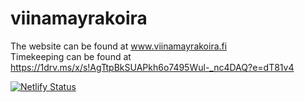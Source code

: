 # viinamayrakoira
 
The website can be found at www.viinamayrakoira.fi  
Timekeeping can be found at https://1drv.ms/x/s!AgTtpBkSUAPkh6o7495Wul-_nc4DAQ?e=dT81v4

[![Netlify Status](https://api.netlify.com/api/v1/badges/09351e07-bc59-4fe2-b5a0-12d7f37697eb/deploy-status)](https://app.netlify.com/sites/viinamayrakoira/deploys)
